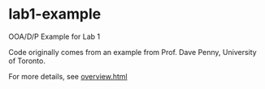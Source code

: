 lab1-example
============

OOA/D/P Example for Lab 1

Code originally comes from an example from Prof. Dave Penny, University of Toronto.

For more details, see [overview.html](overview.html)